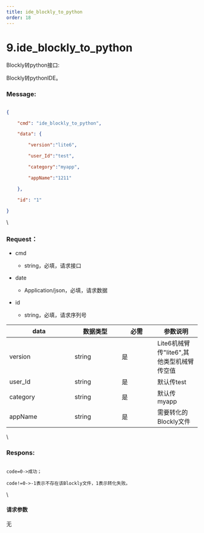 ```yaml
---
title: ide_blockly_to_python
order: 18
---
```

# 9.ide\_blockly\_to\_python



 



Blockly转python接口:

Blockly转pythonIDE。



### Message:  



```json

{

    "cmd": "ide_blockly_to_python",

    "data": {

        "version":"lite6",

        "user_Id":"test",

        "category":"myapp",

        "appName":"1211"

    },

    "id": "1"

}

```



\





### Request：    



* cmd

  * string，必填，请求接口

* date

  * Application/json，必填，请求数据

* id

  * string，必填，请求序列号



<table><thead><tr><th width="156">data</th><th width="108">数据类型</th><th width="78">必需</th><th>参数说明</th></tr></thead><tbody><tr><td>version</td><td>string</td><td>是</td><td>Lite6机械臂传"lite6",其他类型机械臂传空值</td></tr><tr><td>user_Id</td><td>string</td><td>是</td><td>默认传test</td></tr><tr><td>category</td><td>string</td><td>是</td><td>默认传myapp</td></tr><tr><td>appName</td><td>string</td><td>是</td><td>需要转化的Blockly文件</td></tr></tbody></table>



\





### Respons:     



```

code=0->成功；

code!=0->-1表示不存在该Blockly文件，1表示转化失败。

```



\





#### 请求参数



无
